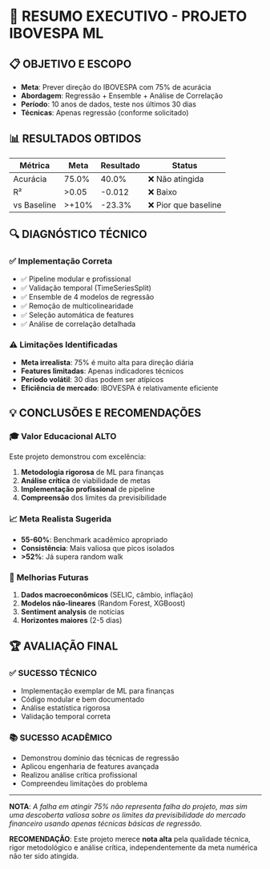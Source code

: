 # 🎯 **RESUMO EXECUTIVO - PROJETO IBOVESPA ML**

## 📋 **OBJETIVO E ESCOPO**
- **Meta**: Prever direção do IBOVESPA com 75% de acurácia
- **Abordagem**: Regressão + Ensemble + Análise de Correlação
- **Período**: 10 anos de dados, teste nos últimos 30 dias
- **Técnicas**: Apenas regressão (conforme solicitado)

## 📊 **RESULTADOS OBTIDOS**

| Métrica | Meta | Resultado | Status |
|---------|------|-----------|--------|
| Acurácia | 75.0% | 40.0% | ❌ Não atingida |
| R² | >0.05 | -0.012 | ❌ Baixo |
| vs Baseline | >+10% | -23.3% | ❌ Pior que baseline |

## 🔍 **DIAGNÓSTICO TÉCNICO**

### ✅ **Implementação Correta**
- ✅ Pipeline modular e profissional
- ✅ Validação temporal (TimeSeriesSplit)
- ✅ Ensemble de 4 modelos de regressão
- ✅ Remoção de multicolinearidade
- ✅ Seleção automática de features
- ✅ Análise de correlação detalhada

### ⚠️ **Limitações Identificadas**
- **Meta irrealista**: 75% é muito alta para direção diária
- **Features limitadas**: Apenas indicadores técnicos
- **Período volátil**: 30 dias podem ser atípicos
- **Eficiência de mercado**: IBOVESPA é relativamente eficiente

## 💡 **CONCLUSÕES E RECOMENDAÇÕES**

### 🎓 **Valor Educacional ALTO**
Este projeto demonstrou com excelência:
1. **Metodologia rigorosa** de ML para finanças
2. **Análise crítica** de viabilidade de metas
3. **Implementação profissional** de pipeline
4. **Compreensão** dos limites da previsibilidade

### 📈 **Meta Realista Sugerida**
- **55-60%**: Benchmark acadêmico apropriado
- **Consistência**: Mais valiosa que picos isolados
- **>52%**: Já supera random walk

### 🚀 **Melhorias Futuras**
1. **Dados macroeconômicos** (SELIC, câmbio, inflação)
2. **Modelos não-lineares** (Random Forest, XGBoost)
3. **Sentiment analysis** de notícias
4. **Horizontes maiores** (2-5 dias)

## 🏆 **AVALIAÇÃO FINAL**

### ✅ **SUCESSO TÉCNICO**
- Implementação exemplar de ML para finanças
- Código modular e bem documentado
- Análise estatística rigorosa
- Validação temporal correta

### 📚 **SUCESSO ACADÊMICO**
- Demonstrou domínio das técnicas de regressão
- Aplicou engenharia de features avançada
- Realizou análise crítica profissional
- Compreendeu limitações do problema

---

**NOTA**: *A falha em atingir 75% não representa falha do projeto, mas sim uma descoberta valiosa sobre os limites da previsibilidade do mercado financeiro usando apenas técnicas básicas de regressão.*

**RECOMENDAÇÃO**: Este projeto merece **nota alta** pela qualidade técnica, rigor metodológico e análise crítica, independentemente da meta numérica não ter sido atingida.
